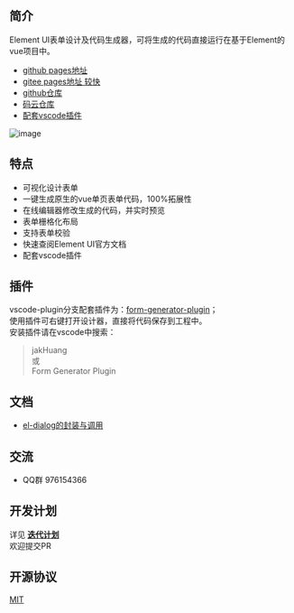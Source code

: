## 简介
Element UI表单设计及代码生成器，可将生成的代码直接运行在基于Element的vue项目中。 
- [github pages地址](https://jakhuang.github.io/form-generator)
- [gitee pages地址 较快](https://mrhj.gitee.io/form-generator)
- [github仓库](https://github.com/JakHuang/form-generator)
- [码云仓库](https://gitee.com/mrhj/form-generator)
- [配套vscode插件](https://github.com/JakHuang/form-generator-plugin)

![image](https://ae01.alicdn.com/kf/U51bfb661aba945b48a4c71774421d414C.gif)

## 特点
- 可视化设计表单
- 一键生成原生的vue单页表单代码，100%拓展性
- 在线编辑器修改生成的代码，并实时预览
- 表单栅格化布局
- 支持表单校验
- 快速查阅Element UI官方文档
- 配套vscode插件

## 插件
vscode-plugin分支配套插件为：[form-generator-plugin](https://github.com/JakHuang/form-generator-plugin)；  
使用插件可右键打开设计器，直接将代码保存到工程中。  
安装插件请在vscode中搜索：
>jakHuang   
或  
Form Generator Plugin


## 文档
- [el-dialog的封装与调用](https://github.com/JakHuang/form-generator/wiki/el-dialog%E7%9A%84%E5%B0%81%E8%A3%85%E4%B8%8E%E8%B0%83%E7%94%A8)

## 交流
- QQ群 976154366

## 开发计划
详见 [**迭代计划**](https://github.com/JakHuang/form-generator/projects/2)  
欢迎提交PR

## 开源协议
[MIT](https://opensource.org/licenses/MIT)
